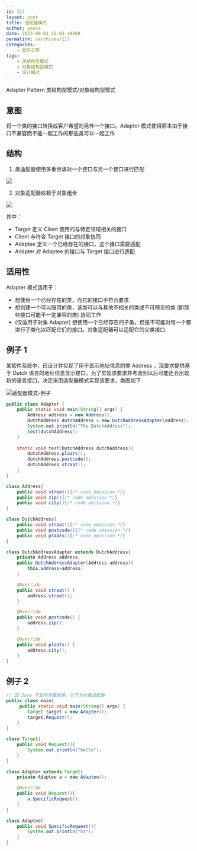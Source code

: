 ```yaml
---
id: 117
layout: post
title: 适配器模式
author: yexca
date: 2023-09-01 15:03 +0800
permalink: /archives/117
categories:
    - 软件工程
tags:
    - 类结构型模式
    - 对象结构型模式
    - 设计模式
---
```


Adapter Pattern 类结构型模式/对象结构型模式

## 意图

将一个类的接口转换成客户希望的另外一个接口。Adapter 模式使得原本由于接口不兼容而不能一起工作的那些类可以一起工作

## 结构

1. 类适配器使用多重继承对一个接口与另一个接口进行匹配

![](https://cdn.staticaly.com/gh/yexca/image_hosting@master/2023/03-设计模式/类适配器.19kx37xozdeo.webp)

2. 对象适配器依赖于对象组合

![](https://cdn.staticaly.com/gh/yexca/image_hosting@master/2023/03-设计模式/对象适配器.4beu898p3pi0.webp)

其中：

* Target 定义 Client 使用的与特定领域相关的接口
* Client 与符合 Target 接口的对象协同
* Adaptee 定义一个已经存在的接口，这个接口需要适配
* Adapter 对 Adaptee 的接口与 Target 接口进行适配

## 适用性

Adapter 模式适用于：

* 想使用一个已经存在的类，而它的接口不符合要求
* 想创建一个可以服用的类，该类可以与其他不相关的类或不可预见的类 (即那些接口可能不一定兼容的类) 协同工作
* (仅适用于对象 Adapter) 想使用一个已经存在的子类，但是不可能对每一个都进行子类化以匹配它们的接口。对象适配器可以适配它的父类接口

## 例子 1

某软件系统中，已设计并实现了用于显示地址信息的类 Address ，现要求提供基于 Dutch 语言的地址信息显示接口。为了实现该要求并考虑到以后可能还会出现新的语言接口，决定采用适配器模式实现该要求，类图如下

![适配器模式-例子](https://cdn.staticaly.com/gh/yexca/image_hosting@master/2023/03-设计模式/适配器模式-例子.2q3tl8wp9o60.webp)

```java
public class Adapter {
    public static void main(String[] args) {
        Address address = new Address();
        DutchAddress dutchAddress = new DutchAddressAdapter(address);
        System.out.println("The DutchAddress");
        test(dutchAddress);
    }
    
    static void test(DutchAddress dutchAddress){
        dutchAddress.plaats();
        dutchAddress.postcode();
        dutchAddress.straat();
    }
}

class Address{
    public void street(){/* code omission */}
    public void zip(){/* code omission */}
    public void city(){/* code omission */}
}

class DutchAddress{
    public void straat(){/* code omission */}
    public void postcode(){/* code omission */}
    public void plaats(){/* code omission */}
}

class DutchAddressAdapter extends DutchAddress{
    private Address address;
    public DutchAddressAdapter(Address address){
        this.address=address;
    }

    @Override
    public void straat() {
        address.street();
    }

    @Override
    public void postcode() {
        address.zip();
    }

    @Override
    public void plaats() {
        address.city();
    }
}

```

## 例子 2

```java
// 因 Java 不支持多重继承，以下为对象适配器
public class main{
     public static void main(String[] args) {
        Target target = new Adapter();
        target.Request();
    }
}

class Target{
    public void Request(){
        System.out.println("hello");
    }
}

class Adapter extends Target{
    private Adaptee a = new Adaptee();

    @Override
    public void Request(){
        a.SpecificRequest();
    }
}

class Adaptee{
    public void SpecificRequest(){
        System.out.println("hi");
    }
}
```